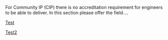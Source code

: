 For Community IP (CIP) there is no accreditation requirement for engineers to be able to deliver. In this section please offer the field....  


[Test](https://dev.azure.com/CEandS/CIP-Template/_workitems/edit/316)

[Test2](#)